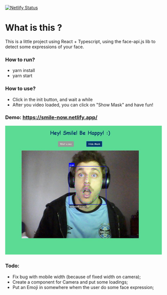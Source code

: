 [![Netlify Status](https://api.netlify.com/api/v1/badges/84013328-f069-400e-9447-1815e02c530c/deploy-status)](https://app.netlify.com/sites/smile-now/deploys)

# What is this ?

This is a little project using React + Typescript, using the face-api.js lib to detect some expressions of your face.

### How to run?

- yarn install
- yarn start

### How to use?

- Click in the init button, and wait a while
- After you video loaded, you can click on "Show Mask" and have fun!

### Demo: https://smile-now.netlify.app/

![SurpriseDemo](https://raw.githubusercontent.com/juliolpiva/real-time-face-experiment/master/public/surprised.JPG)

### Todo:
- Fix bug with mobile width (because of fixed width on camera);
- Create a component for Camera and put some loadings;
- Put an Emoji in somewhere whem the user do some face expression;

